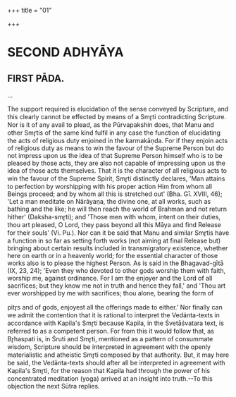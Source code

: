 +++
title = "01"

+++




# SECOND ADHYĀYA

## FIRST PĀDA.

…






The support required is elucidation of the sense conveyed by Scripture, and this clearly cannot be effected by means of a Smr̥ti contradicting Scripture. Nor is it of any avail to plead, as the Pūrvapakshin does, that Manu and other Smr̥tis of the same kind fulfil in any case the function of elucidating the acts of religious duty enjoined in the karmakāṇda. For if they enjoin acts of religious duty as means to win the favour of the Supreme Person but do not impress upon us the idea of that Supreme Person himself who is to be pleased by those acts, they are also not capable of impressing upon us the idea of those acts themselves. That it is the character of all religious acts to win the favour of the Supreme Spirit, Smr̥ti distinctly declares, 'Man attains to perfection by worshipping with his proper action Him from whom all Beings proceed; and by whom all this is stretched out' (Bha. Gī. XVIII, 46); 'Let a man meditate on Nārāyaṇa, the divine one, at all works, such as bathing and the like; he will then reach the world of Brahman and not return hither' (Daksha-smr̥ti); and 'Those men with whom, intent on their duties, thou art pleased, O Lord, they pass beyond all this Māya and find Release for their souls' (Vi. Pu.). Nor can it be said that Manu and similar Smr̥tis have a function in so far as setting forth works (not aiming at final Release but) bringing about certain results included in transmigratory existence, whether here on earth or in a heavenly world; for the essential character of those works also is to please the highest Person. As is said in the Bhagavad-gītā (IX, 23, 24); 'Even they who devoted to other gods worship them with faith, worship me, against ordinance. For I am the enjoyer and the Lord of all sacrifices; but they know me not in truth and hence they fall,' and 'Thou art ever worshipped by me with sacrifices; thou alone, bearing the form of

pitr̥s and of gods, enjoyest all the offerings made to either.' Nor finally can we admit the contention that it is rational to interpret the Vedánta-texts in accordance with Kapila's Smr̥ti because Kapila, in the Śvetāśvatara text, is referred to as a competent person. For from this it would follow that, as Br̥haspati is, in Śruti and Smr̥ti, mentioned as a pattern of consummate wisdom, Scripture should be interpreted in agreement with the openly materialistic and atheistic Smr̥ti composed by that authority. But, it may here be said, the Vedānta-texts should after all be interpreted in agreement with Kapila's Smr̥ti, for the reason that Kapila had through the power of his concentrated meditation (yoga) arrived at an insight into truth.--To this objection the next Sūtra replies.

